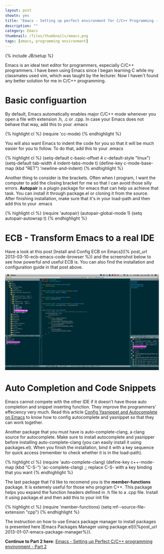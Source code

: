 ```yaml
---
layout: post
showtn: yes
title: "Emacs - Setting up perfect environment for C/C++ Programming - Part 1"
description: ""
category: Emacs
thumbnail: /files/thumbnails/emacs.png
tags: [emacs, programming environment]
---
```

{% include JB/setup %}

Emacs is an ideal text editor for programmers, especially C/C++ programmers. I
have been using Emacs since I began learning C while my classmates used vim,
which was taught by the lecturer. Now I haven't found any better solution for me
in C/C++ programming.

<!-- more -->

# Basic configuartion

By default, Emacs automatically enables major C/C++ mode whenever you open a
file with extension .h, .c or .cpp. In case your Emacs does not behave that way,
add this to your .emacs

{% highlight cl %}
(require 'cc-mode)
{% endhighlight %}

You will also want Emacs to indent the code for you so that it will be much
easier for you to follow. To do that, add this to your .emacs

{% highlight cl %}
(setq-default c-basic-offset 4 c-default-style "linux")
(setq-default tab-width 4 indent-tabs-mode t)
(define-key c-mode-base-map (kbd "RET") 'newline-and-indent)
{% endhighlight %}

Another thing to consider is the brackets. Often when I program, I want the
computer to add the closing bracket for me so that I can avoid those silly
errors. **Autopair** is a plugin package for emacs that can help us achieve that
task. You can install it through package.el or cloning it from the source. After
finishing installation, make sure that it's in your load-path and then add this
to your .emacs

{% highlight cl %}
(require 'autopair)
(autopair-global-mode 1)
(setq autopair-autowrap t)
{% endhighlight %}

# ECB - Transform Emacs to a real IDE

Have a look at this post
[Install and Config ECB on Emacs]({% post_url 2013-03-10-ecb-emacs-code-browser %})
and the screenshot below to see how powerful and useful ECB is. You can also
find the installation and configuration guide in that post above.

![ECB Screenshot](/files/2013-03-10-ecb---emacs-code-browser/ecb.png )

# Auto Completion and Code Snippets

Emacs cannot compete with the other IDE if it doesn't have those auto completion
and snippet inserting function. They improve the programmers' effeciency very
much. Read this article
[Config Yasnippet and Autocomplete on Emacs](/2013/01/06/config-yasnippet-and-autocomplete-on-emacs/)
to know how to config autocomplete and yasnippet so that they can work together.

Another package that you must have is auto-complete-clang, a clang source for
autocomplete. Make sure to install autocomplete and yasnipper before installing
auto-complete-clang (you can easily install it using packages.el). When you
finish the installation, bind it with a key sequence for quick access (remember
to check whether it is in the load-path).

{% highlight cl %}
(require 'auto-complete-clang)
(define-key c++-mode-map (kbd "C-S-<return>") 'ac-complete-clang)
;; replace C-S-<return> with a key binding that you want
{% endhighlight %}

The last package that I'd like to recomend you is the **member-functions**
package. It is extemely useful for those who program C++. This package helps you
expand the function headers defined in .h file to a .cpp file. Install it using
package.el and then add this to your init file

{% highlight cl %}
(require 'member-functions)
(setq mf--source-file-extension "cpp")
{% endhighlight %}

The instruction on how to use Emacs package manager to install packages is
presented here [Emacs Packages Manager using package.el]({%post_url 2013-01-07-emacs-package-manager%}).

**Continue to Part 2 here**:
[Emacs - Setting up Perfect C/C++ programming environment - Part 2](/2013/04/12/emacs-setting-up-perfect-cc-programming-environment/)
